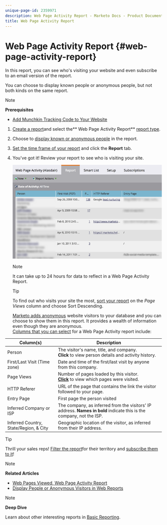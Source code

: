 ```yaml
---
unique-page-id: 2359971
description: Web Page Activity Report - Marketo Docs - Product Documentation
title: Web Page Activity Report
---
```


# Web Page Activity Report {#web-page-activity-report}

In this report, you can see who's visiting your website and even subscribe to an email version of the report.

You can choose to display known people or anonymous people, but not both kinds on the same report.

>[!NOTE]
>
>**Prerequisites**
>
>* [Add Munchkin Tracking Code to Your Website](../../../../product-docs/administration/additional-integrations/add-munchkin-tracking-code-to-your-website.md)

1. [Create a report](../../../../product-docs/reporting/basic-reporting/creating-reports/create-a-report-in-a-program.md)and select the** Web Page Activity Report** [report type](report-type-overview.md).
1. Choose to [display known or anonymous people](../../../../product-docs/reporting/basic-reporting/report-activity/display-people-or-anonymous-visitors-in-web-reports.md) in the report.
1. [Set the time frame of your report](../../../../product-docs/reporting/basic-reporting/editing-reports/change-a-report-time-frame.md) and click the **Report** tab.
1. You've got it! Review your report to see who is visiting your site.

   ![](assets/image2017-3-29-9-3a21-3a36.png)

   >[!NOTE]
   >
   >It can take up to 24 hours for data to reflect in a Web Page Activity Report.

   >[!TIP]
   >
   >To find out who visits your site the most, [sort your report](../../../../product-docs/reporting/basic-reporting/editing-reports/sort-report-on-columns.md) [](../../../../product-docs/reporting/basic-reporting/editing-reports/sort-report-on-columns.md)on the *Page Views* column and choose Sort Descending.

   [Marketo adds anonymous](../../../../product-docs/reporting/basic-reporting/report-activity/tracking-anonymous-activity-and-people.md) website visitors to your database and you can choose to show them in this report. It provides a wealth of information even though they are anonymous.  
   [Columns that you can select](../../../../product-docs/reporting/basic-reporting/editing-reports/select-report-columns.md) for a Web Page Activity report include:

<table> 
 <thead> 
  <tr> 
   <th>Column(s)</th> 
   <th>Description</th> 
  </tr> 
 </thead> 
 <tbody> 
  <tr> 
   <td>Person</td> 
   <td>The visitor's name, title, and company.<br><strong>Click</strong> to view person details and activity history.</td> 
  </tr> 
  <tr> 
   <td>First/Last Visit (Time zone)</td> 
   <td>Date and time of the first/last visit by anyone from this company.</td> 
  </tr> 
  <tr> 
   <td>Page Views</td> 
   <td>Number of pages loaded by this visitor.<br><strong><a href="web-page-activity-report/web-pages-viewed-web-page-activity-report.md">Click</a></strong> to view which pages were visited.</td> 
  </tr> 
  <tr> 
   <td>HTTP Referer</td> 
   <td>URL of the page that contains the link the visitor followed to your page.</td> 
  </tr> 
  <tr> 
   <td>Entry Page</td> 
   <td>First page the person visited </td> 
  </tr> 
  <tr> 
   <td>Inferred Company or ISP</td> 
   <td>The company, as inferred from the visitors' IP address. <strong>Names in bold</strong> indicate this is the company, not the ISP. </td> 
  </tr> 
  <tr> 
   <td>Inferred Country, State/Region, &amp; City</td> 
   <td>Geographic location of the visitor, as inferred from their IP address.</td> 
  </tr> 
 </tbody> 
</table>

   >[!TIP]
   >
   >Thrill your sales reps! [Filter the report](../../../../product-docs/reporting/basic-reporting/editing-reports/filter-people-in-a-report-with-a-smart-list.md)for their territory and [subscribe them to it](../../../../product-docs/reporting/basic-reporting/report-subscriptions/subscribe-to-a-basic-report.md)!

   >[!NOTE]
   >
   >**Related Articles**
   >
   >* [Web Pages Viewed, Web Page Activity Report](web-page-activity-report/web-pages-viewed-web-page-activity-report.md)
   >* [Display People or Anonymous Visitors in Web Reports](../../../../product-docs/reporting/basic-reporting/report-activity/display-people-or-anonymous-visitors-in-web-reports.md)

   >[!NOTE]
   >
   >**Deep Dive**
   >
   >Learn about other interesting reports in [Basic Reporting](http://docs.marketo.com/display/docs/basic+reporting).
